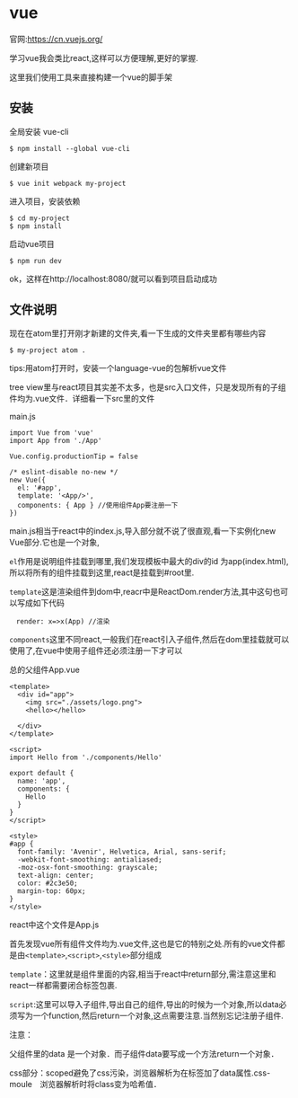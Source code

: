 # vue
官网:https://cn.vuejs.org/

学习vue我会类比react,这样可以方便理解,更好的掌握.

这里我们使用工具来直接构建一个vue的脚手架

## 安装

全局安装 vue-cli
```
$ npm install --global vue-cli
```
创建新项目

```
$ vue init webpack my-project
```
进入项目，安装依赖
```
$ cd my-project
$ npm install
```
启动vue项目

```
$ npm run dev
```
ok，这样在http://localhost:8080/就可以看到项目启动成功

## 文件说明

现在在atom里打开刚才新建的文件夹,看一下生成的文件夹里都有哪些内容

```
$ my-project atom .
```
tips:用atom打开时，安装一个language-vue的包解析vue文件

tree view里与react项目其实差不太多，也是src入口文件，只是发现所有的子组件均为.vue文件．详细看一下src里的文件

main.js

```
import Vue from 'vue'
import App from './App'

Vue.config.productionTip = false

/* eslint-disable no-new */
new Vue({
  el: '#app',
  template: '<App/>',
  components: { App } //使用组件App要注册一下
})

```
main.js相当于react中的index.js,导入部分就不说了很直观,看一下实例化new Vue部分.它也是一个对象,

`el`作用是说明组件挂载到哪里,我们发现模板中最大的div的id 为app(index.html),所以将所有的组件挂载到这里,react是挂载到#root里.

`template`这是渲染组件到dom中,reacr中是ReactDom.render方法,其中这句也可以写成如下代码

```
　render: x=>x(App) //渲染
```
`components`这里不同react,一般我们在react引入子组件,然后在dom里挂载就可以使用了,在vue中使用子组件还必须注册一下才可以

总的父组件App.vue

```
<template>
  <div id="app">
    <img src="./assets/logo.png">
    <hello></hello>

  </div>
</template>

<script>
import Hello from './components/Hello'

export default {
  name: 'app',
  components: {
    Hello
  }
}
</script>

<style>
#app {
  font-family: 'Avenir', Helvetica, Arial, sans-serif;
  -webkit-font-smoothing: antialiased;
  -moz-osx-font-smoothing: grayscale;
  text-align: center;
  color: #2c3e50;
  margin-top: 60px;
}
</style>
```
react中这个文件是App.js

首先发现vue所有组件文件均为.vue文件,这也是它的特别之处.所有的vue文件都是由`<template>`,`<script>`,`<style>`部分组成

`template`：这里就是组件里面的内容,相当于react中return部分,需注意这里和react一样都需要闭合标签包裹.

`script`:这里可以导入子组件,导出自己的组件,导出的时候为一个对象,所以data必须写为一个function,然后return一个对象,这点需要注意.当然别忘记注册子组件.

注意：

父组件里的data 是一个对象．而子组件data要写成一个方法return一个对象．

css部分：scoped避免了css污染，浏览器解析为在标签加了data属性.css-moule　浏览器解析时将class变为哈希值．
